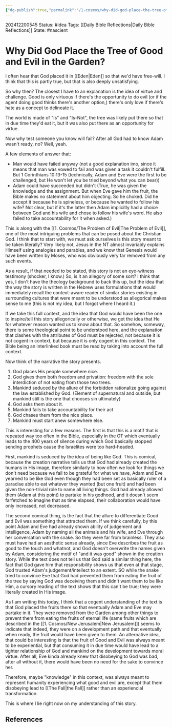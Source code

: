 ```yaml
---
{"dg-publish":true,"permalink":"/1-cosmos/why-did-god-place-the-tree-of-good-and-evil-in-the-garden/","created":"2025-01-22T11:17:14.281-05:00","updated":"2025-05-28T19:01:05.306-04:00"}
---
```


202412200545
Status: #idea
Tags: [[Daily Bible Reflections\|Daily Bible Reflections]]
State: #nascient
# Why Did God Place the Tree of Good and Evil in the Garden?

I often hear that God placed it in [[Eden\|Eden]] so that we'd have free-will. I think that this is partly true, but that is also deeply unsatisfying.

So why then? The closest I have to an explanation is the idea of virtue and challenge. Good is only virtuous if there's the opportunity to do evil (or if the agent doing good thinks there's another option,) there's only love if there's hate as a concept to delineate it.

The world is made of "Is" and "Is-Not", the tree was likely put there so that in due time they'd eat it, but it was also put there as an opportunity for virtue.

Now why test someone you know will fail? After all God had to know Adam wasn't ready, no? Well, yeah. 

A few elements of answer that:
- Man would have failed anyway (not a good explanation imo, since it means that man was vowed to fail and was given a task it couldn't fulfill. But 1 Corinthians 10:13-15 (technically, Adam and Eve were the first to be challenged, but He won't let you be tried beyond what you can bear))
- Adam could have succeeded but didn't (True, he was given the knowledge and the assignment. But when Eve gave him the fruit, the Bible makes no statement about him objecting. So he choked. Did he accept it because he is spineless, or because he wanted to follow his wife? Not clear, but if it's the latter then Adam implicitly had a choice between God and his wife and chose to follow his wife's word. He also failed to take accountability for it when asked.)

This is along with the [[1. Cosmos/The Problem of Evil\|The Problem of Evil]], one of the most intriguing problems that can be posed about the Christian God. I think that to start with, we must ask ourselves is this story meant to be taken literally? Very likely not, Jesus in the NT almost invariably explains Himself using analogies and parables, and we know that Genesis would have been written by Moses, who was obviously very far removed from any such events.

As a result, if that needed to be stated, this story is not an eye-witness testimony (shocker, I know.) So, is it an allegory of some sort? I think that yes, I don't have the theology background to back this up, but the idea that the way the story is written in the Hebrew uses formulations that would immediately recall the context-aware reader of similar stories existing in surrounding cultures that were meant to be understood as allegorical makes sense to me (this is not my idea, but I forgot where I heard it.)

If we take this full context, and the idea that God would have been the one to inspire/tell this story allegorically or otherwise, we get the idea that He for whatever reason wanted us to know about that. So somehow, someway, there is some theological point to be understood here, and the explanation that clashes with the attributes of God must be rejected, not because it is not cogent in context, but because it is only cogent in this context. The Bible being an interlinked book must be read by taking into account the full context.

Now think of the narrative the story presents.
1. God places His people somewhere nice.
2. God gives them both freedom and privation: freedom with the sole interdiction of not eating from those two trees.
3. Mankind seduced by the allure of the forbidden rationalize going against the law established by God. (Element of supernatural and outside, but mankind still is the one that chooses sin ultimately)
4. God asks them about it.
5. Mankind fails to take accountability for their act
6. God chases them from the nice place.
7. Mankind must start anew somewhere else.

This is interesting for a few reasons. The first is that this is a motif that is repeated way too often in the Bible, especially in the OT which eventually leads to the 400 years of silence during which God basically stopped sending prophets cause the Israelites were too hard-headed.

First, mankind is seduced by the idea of being like God. This is comical, because the creation narrative tells us that God had already created the humans in His image, therefore similarly to how often we look for things we don't need because we fail to be grateful for what we have, Adam and Eve yearned to be like God even though they had been set as basically ruler of a paradise able to eat whatever they wanted (but one fruit) and had been given the non-trivial role to name all living things. God had already allowed them (Adam at this point) to partake in his godhood, and it doesn't seem farfetched to imagine that as time elapsed, their collaboration would have only increased, not decreased.

The second comical thing, is the fact that the allure to differentiate Good and Evil was something that attracted them. If we think carefully, by this point Adam and Eve had already shown ability of judgement and intelligence, Adam by naming all the animals and his wife, and Eve through her conversation with the snake. So they were far from brainless. They also must have had an aesthetic sense already, since Eve describes the fruit as good to the touch and whatnot, and God doesn't overwrite the names given by Adam, considering the motif of "and it was good" shown in the creation story. While the text does not tell us that God said a similar thing here, the fact that God gave him that responsibility shows us that even at that stage, God trusted Adam's judgement/intellect to an extent. SO while the snake tried to convince Eve that God had prevented them from eating the fruit of the tree by saying God was deceiving them and didn't want them to be like Him, a cursory reading of the text shows that this can't be true; they were literally created in His image.

As I am writing this today, I think that a cogent understanding of the text is that God placed the fruits there so that eventually Adam and Eve may partake in it. They were removed from the Garden among other things to prevent them from eating the fruits of eternal life (same fruits which are described in the [[1. Cosmos/New Jerusalem\|New Jerusalem]]) seems to indicate that indeed, they were on a development path and that eventually when ready, the fruit would have been given to them. An alternative idea, that could be interesting is that the fruit of Good and Evil was always meant to be experiential, but that consuming it in due time would have lead to a tighter relationship of God and mankind on the development towards moral virtue. After all, Eve kinda already knew that disobeying to God was bad, after all without it, there would have been no need for the sake to convince her. 

Therefore, maybe "knowledge" in this context, was always meant to represent humanity experiencing what good and evil are, except that them disobeying lead to [[The Fall\|the Fall]] rather than an experiencial transformation.

This is where I lie right now on my understanding of this story.
## References
